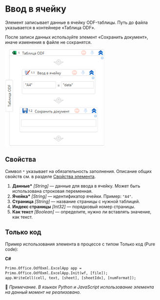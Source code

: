 # Ввод в ячейку

Элемент записывает данные в ячейку ODF-таблицы. Путь до файла указывается в контейнере «Таблица ODF».

После записи данных используйте элемент «Сохранить документ», иначе изменения в файле не сохранятся.

![Элемент «Ввод в ячейку»](<../../../../.gitbook/assets1/windows_items/odf-input-to-cell.png>)


## Свойства

Символ `*` указывает на обязательность заполнения. Описание общих свойств см. в разделе [Свойства элемента](https://docs.primo-rpa.ru/primo-rpa/primo-studio/process/elements#svoistva-elementa).

1. **Данные\*** *[String]* — данные для ввода в ячейку. Может быть использована строковая переменная.
1. **Ячейка\*** *[String]* — идентификатор ячейки. Пример: `"A4"`. 
1. **Страница** *[String]* — название страницы с нужной таблицей.
1. **Индекс страницы** *[Int32]* — порядковый номер страницы. 
1. **Как текст** *[Boolean]* — определите, нужно ли вставлять значение, как текст.




## Только код
Пример использования элемента в процессе с типом Только код (Pure code):  

**C#**  
```
Primo.Office.OdfOxml.ExcelApp app = Primo.Office.OdfOxml.ExcelApp.Init(wf, [file]); 
app.WriteCell(cell, text, [sheet], [sheetIdx], [numFormat]);
```

:small_orange_diamond: *Примечание. В языках Python и JavaScript использование элемента на данный момент не реализовано.*
